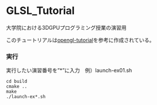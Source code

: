 # GLSL_Tutorial
大学院における3DGPUプログラミング授業の演習用

このチュートリアルは[opengl-tutorial](http://www.opengl-tutorial.org/)を参考に作成されている。

### 実行
実行したい演習番号を”*”に入力　例）launch-ex01.sh
```
cd build
cmake ..
make
./launch-ex*.sh
```
